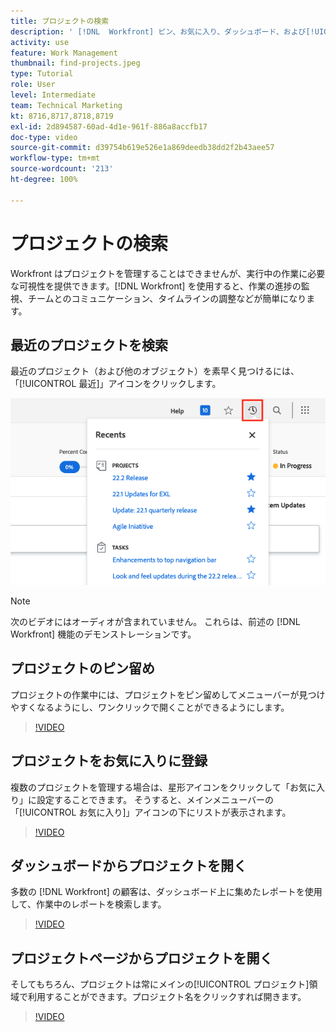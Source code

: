 ```yaml
---
title: プロジェクトの検索
description: ' [!DNL  Workfront] ピン、お気に入り、ダッシュボード、および[!UICONTROL プロジェクト]ページを使用してプロジェクトを見つける方法を学びます。'
activity: use
feature: Work Management
thumbnail: find-projects.jpeg
type: Tutorial
role: User
level: Intermediate
team: Technical Marketing
kt: 8716,8717,8718,8719
exl-id: 2d894587-60ad-4d1e-961f-886a8accfb17
doc-type: video
source-git-commit: d39754b619e526e1a869deedb38dd2f2b43aee57
workflow-type: tm+mt
source-wordcount: '213'
ht-degree: 100%

---
```


# プロジェクトの検索

Workfront はプロジェクトを管理することはできませんが、実行中の作業に必要な可視性を提供できます。[!DNL Workfront] を使用すると、作業の進捗の監視、チームとのコミュニケーション、タイムラインの調整などが簡単になります。

<!---
In this section, you will learn how to:

Find your projects in [!DNL Workfront]
Make your project visible to stakeholders
Find project communications
Use [!DNL Workfront] features when reviewing the task list to monitor project progress
--->

## 最近のプロジェクトを検索

最近のプロジェクト（および他のオブジェクト）を素早く見つけるには、「[!UICONTROL 最近]」アイコンをクリックします。

![プロジェクトヘッダーで展開された「ステータス」フィールド](assets/recents.png)

>[!NOTE]
>
>次のビデオにはオーディオが含まれていません。 これらは、前述の [!DNL Workfront] 機能のデモンストレーションです。

## プロジェクトのピン留め

プロジェクトの作業中には、プロジェクトをピン留めしてメニューバーが見つけやすくなるようにし、ワンクリックで開くことができるようにします。

>[!VIDEO](https://video.tv.adobe.com/v/335038/?quality=12)

## プロジェクトをお気に入りに登録

複数のプロジェクトを管理する場合は、星形アイコンをクリックして「お気に入り」に設定することできます。 そうすると、メインメニューバーの「[!UICONTROL お気に入り]」アイコンの下にリストが表示されます。

>[!VIDEO](https://video.tv.adobe.com/v/335039/?quality=12)


## ダッシュボードからプロジェクトを開く

多数の [!DNL Workfront] の顧客は、ダッシュボード上に集めたレポートを使用して、作業中のレポートを検索します。

>[!VIDEO](https://video.tv.adobe.com/v/335041/?quality=12)


## プロジェクトページからプロジェクトを開く

そしてもちろん、プロジェクトは常にメインの[!UICONTROL プロジェクト]領域で利用することができます。プロジェクト名をクリックすれば開きます。

>[!VIDEO](https://video.tv.adobe.com/v/335040/?quality=12)
